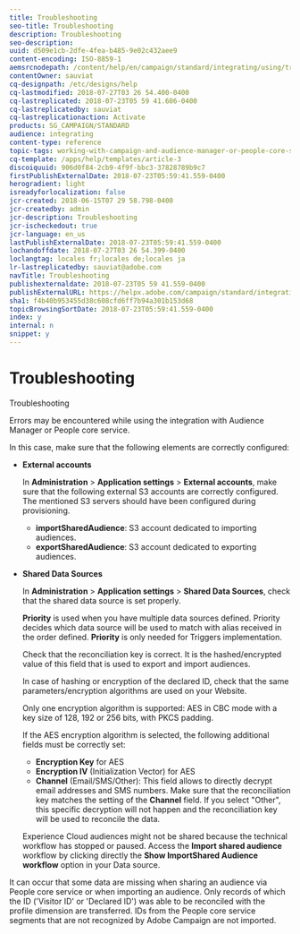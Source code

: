 ```yaml
---
title: Troubleshooting
seo-title: Troubleshooting
description: Troubleshooting
seo-description: 
uuid: d509e1cb-2dfe-4fea-b485-9e02c432aee9
content-encoding: ISO-8859-1
aemsrcnodepath: /content/help/en/campaign/standard/integrating/using/troubleshooting
contentOwner: sauviat
cq-designpath: /etc/designs/help
cq-lastmodified: 2018-07-27T03 26 54.400-0400
cq-lastreplicated: 2018-07-23T05 59 41.606-0400
cq-lastreplicatedby: sauviat
cq-lastreplicationaction: Activate
products: SG_CAMPAIGN/STANDARD
audience: integrating
content-type: reference
topic-tags: working-with-campaign-and-audience-manager-or-people-core-service
cq-template: /apps/help/templates/article-3
discoiquuid: 906d0f84-2cb9-4f9f-bbc3-37828789b9c7
firstPublishExternalDate: 2018-07-23T05:59:41.559-0400
herogradient: light
isreadyforlocalization: false
jcr-created: 2018-06-15T07 29 58.798-0400
jcr-createdby: admin
jcr-description: Troubleshooting
jcr-ischeckedout: true
jcr-language: en_us
lastPublishExternalDate: 2018-07-23T05:59:41.559-0400
lochandoffdate: 2018-07-27T03 26 54.399-0400
loclangtag: locales fr;locales de;locales ja
lr-lastreplicatedby: sauviat@adobe.com
navTitle: Troubleshooting
publishexternaldate: 2018-07-23T05 59 41.559-0400
publishExternalURL: https://helpx.adobe.com/campaign/standard/integrating/using/troubleshooting.html
sha1: f4b40b953455d38c608cfd6ff7b94a301b153d68
topicBrowsingSortDate: 2018-07-23T05:59:41.559-0400
index: y
internal: n
snippet: y
---
```


# Troubleshooting

Troubleshooting

Errors may be encountered while using the integration with Audience Manager or People core service.

In this case, make sure that the following elements are correctly configured:

* **External accounts**

  In **Administration** > **Application settings** > **External accounts**, make sure that the following external S3 accounts are correctly configured. The mentioned S3 servers should have been configured during provisioning.

    * **importSharedAudience**: S3 account dedicated to importing audiences.
    * **exportSharedAudience**: S3 account dedicated to exporting audiences.

* **Shared Data Sources**

  In **Administration** > **Application settings** > **Shared Data Sources**, check that the shared data source is set properly.

  **Priority** is used when you have multiple data sources defined. Priority decides which data source will be used to match with alias received in the order defined. **Priority** is only needed for Triggers implementation.

  Check that the reconciliation key is correct. It is the hashed/encrypted value of this field that is used to export and import audiences.

  In case of hashing or encryption of the declared ID, check that the same parameters/encryption algorithms are used on your Website.

  Only one encryption algorithm is supported: AES in CBC mode with a key size of 128, 192 or 256 bits, with PKCS padding.

  If the AES encryption algorithm is selected, the following additional fields must be correctly set:

    * **Encryption Key** for AES
    * **Encryption IV** (Initialization Vector) for AES
    * **Channel** (Email/SMS/Other): This field allows to directly decrypt email addresses and SMS numbers. Make sure that the reconciliation key matches the setting of the **Channel** field. If you select "Other", this specific decryption will not happen and the reconciliation key will be used to reconcile the data.

  Experience Cloud audiences might not be shared because the technical workflow has stopped or paused. Access the **Import shared audience** workflow by clicking directly the **Show ImportShared Audience workflow** option in your Data source.

It can occur that some data are missing when sharing an audience via People core service or when importing an audience. Only records of which the ID ('Visitor ID' or 'Declared ID') was able to be reconciled with the profile dimension are transferred. IDs from the People core service segments that are not recognized by Adobe Campaign are not imported.
